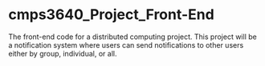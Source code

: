 # cmps3640_Project_Front-End
The front-end code for a distributed computing project. This project will be a notification system where users can send notifications to other users either by group, individual, or all. 
